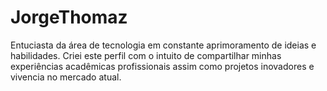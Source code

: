 # JorgeThomaz
Entuciasta da área de tecnologia em constante aprimoramento de ideias e habilidades. Criei este perfil com o intuito de compartilhar minhas experiências acadêmicas profissionais assim como projetos inovadores e vivencia no mercado atual.
